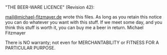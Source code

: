"THE BEER-WARE LICENCE" (Revision 42):

<mail@michael-fitzmayer.de> wrote this files.  As long as you retain
this notice you can do whatever you want with this stuff. If we meet
some day, and you think this stuff is worth it, you can buy me a beer
in return.  Michael Fitzmayer

There is NO warranty; not even for MERCHANTABILITY or FITNESS FOR A
PARTICULAR PURPOSE.
